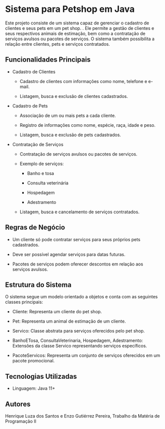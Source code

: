 # Sistema para Petshop em Java

Este projeto consiste de um sistema capaz de gerenciar o cadastro de clientes e seus pets em um
pet shop. . Ele permite a gestão de clientes e seus respectivos animais de
estimação, bem como a contratação de serviços avulsos ou pacotes de serviços.
O sistema também possibilita a relação entre clientes, pets e serviços
contratados.

## Funcionalidades Principais

* Cadastro de Clientes

    * Cadastro de clientes com informações como nome, telefone e e-mail.

    * Listagem, busca e exclusão de clientes cadastrados.

* Cadastro de Pets

    * Associação de um ou mais pets a cada cliente.

    * Registro de informações como nome, espécie, raça, idade e peso.

    * Listagem, busca e exclusão de pets cadastrados.

* Contratação de Serviços

    * Contratação de serviços avulsos ou pacotes de serviços.

    * Exemplo de serviços:

        * Banho e tosa

        * Consulta veterinária

        * Hospedagem

        * Adestramento

    * Listagem, busca e cancelamento de serviços contratados.

## Regras de Negócio

* Um cliente só pode contratar serviços para seus próprios pets cadastrados.

* Deve ser possível agendar serviços para datas futuras.

* Pacotes de serviços podem oferecer descontos em relação aos serviços avulsos.

## Estrutura do Sistema

O sistema segue um modelo orientado a objetos e conta com as seguintes classes principais:

* Cliente: Representa um cliente do pet shop.

* Pet: Representa um animal de estimação de um cliente.

* Servico: Classe abstrata para serviços oferecidos pelo pet shop.

* BanhoETosa, ConsultaVeterinaria, Hospedagem, Adestramento: Extensões da classe Servico representando serviços específicos.

* PacoteServicos: Representa um conjunto de serviços oferecidos em um pacote promocional.

## Tecnologias Utilizadas

* Linguagem: Java 11+

## Autores

Henrique Luza dos Santos e Enzo Gutiérrez Pereira, Trabalho da Matéria de Programação II